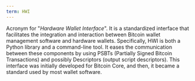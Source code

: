 ```yaml
---
term: HWI
---
```


Acronym for "*Hardware Wallet Interface*". It is a standardized interface that facilitates the integration and interaction between Bitcoin wallet management software and hardware wallets. Specifically, HWI is both a Python library and a command-line tool. It eases the communication between these components by using PSBTs (Partially Signed Bitcoin Transactions) and possibly Descriptors (output script descriptors). This interface was initially developed for Bitcoin Core, and then, it became a standard used by most wallet software.